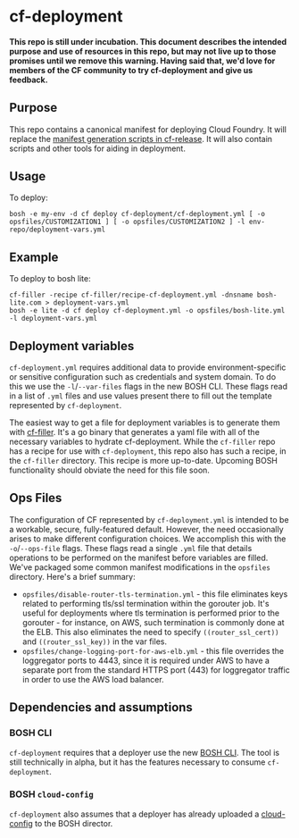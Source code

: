 # cf-deployment

#### This repo is still under incubation. This document describes the intended purpose and use of resources in this repo, but may not live up to those promises until we remove this warning. Having said that, we'd love for members of the CF community to try cf-deployment and give us feedback.

## Purpose
This repo contains a canonical manifest for deploying Cloud Foundry. It will replace the [manifest generation scripts in cf-release](https://github.com/cloudfoundry/cf-release/tree/master/templates). It will also contain scripts and other tools for aiding in deployment.

## Usage
To deploy:
```
bosh -e my-env -d cf deploy cf-deployment/cf-deployment.yml [ -o opsfiles/CUSTOMIZATION1 ] [ -o opsfiles/CUSTOMIZATION2 ] -l env-repo/deployment-vars.yml
```

## Example
To deploy to bosh lite:
```
cf-filler -recipe cf-filler/recipe-cf-deployment.yml -dnsname bosh-lite.com > deployment-vars.yml
bosh -e lite -d cf deploy cf-deployment.yml -o opsfiles/bosh-lite.yml -l deployment-vars.yml
```

## Deployment variables

`cf-deployment.yml` requires additional data to provide environment-specific or sensitive configuration such as credentials and system domain. To do this we use the `-l`/`--var-files` flags in the new BOSH CLI. These flags read in a list of `.yml` files and use values present there to fill out the template represented by `cf-deployment`.

The easiest way to get a file for deployment variables is to generate them with [cf-filler](https://github.com/rosenhouse/cf-filler). It's a go binary that generates a yaml file with all of the necessary variables to hydrate cf-deployment. While the `cf-filler` repo has a recipe for use with `cf-deployment`, this repo also has such a recipe, in the `cf-filler` directory. This recipe is more up-to-date. Upcoming BOSH functionality should obviate the need for this file soon.

## Ops Files
The configuration of CF represented by `cf-deployment.yml` is intended to be a workable, secure, fully-featured default. However, the need occasionally arises to make different configuration choices. We accomplish this with the `-o`/`--ops-file` flags. These flags read a single `.yml` file that details operations to be performed on the manifest before variables are filled. We've packaged some common manifest modifications in the `opsfiles` directory. Here's a brief summary:

- `opsfiles/disable-router-tls-termination.yml` - this file eliminates keys related to performing tls/ssl termination within the gorouter job. It's useful for deployments where tls termination is performed prior to the gorouter - for instance, on AWS, such termination is commonly done at the ELB. This also eliminates the need to specify `((router_ssl_cert))` and `((router_ssl_key))` in the var files.
- `opsfiles/change-logging-port-for-aws-elb.yml` - this file overrides the loggregator ports to 4443, since it is required under AWS to have a separate port from the standard HTTPS port (443) for loggregator traffic in order to use the AWS load balancer.

## Dependencies and assumptions

### BOSH CLI

`cf-deployment` requires that a deployer use the new [BOSH CLI](https://github.com/cloudfoundry/bosh-cli). The tool is still technically in alpha, but it has the features necessary to consume `cf-deployment`.

### BOSH `cloud-config`

`cf-deployment` also assumes that a deployer has already uploaded a [cloud-config](http://bosh.io/docs/cloud-config.html) to the BOSH director.
